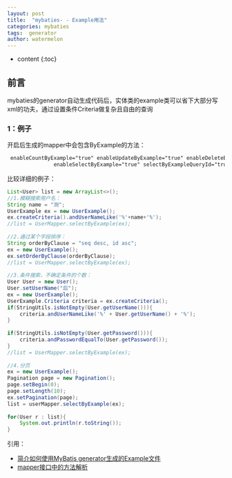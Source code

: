 ```yaml
---
layout: post
title:  "mybaties- - Example用法"
categories: mybaties
tags:  generator
author: watermelon
---
```

* content
{:toc}

## 前言
mybaties的generator自动生成代码后，实体类的example类可以省下大部分写xml的功夫，通过设置条件Criteria做复杂且自由的查询





### 1：例子
开启后生成的mapper中会包含ByExample的方法：
```xml
 enableCountByExample="true" enableUpdateByExample="true" enableDeleteByExample="true"
               enableSelectByExample="true" selectByExampleQueryId="true" >
```
比较详细的例子：
```java
List<User> list = new ArrayList<>();
//1.模糊搜索用户名：
String name = "测";
UserExample ex = new UserExample();
ex.createCriteria().andUserNameLike('%'+name+'%');
//list = UserMapper.selectByExample(ex);
  
//2.通过某个字段排序：
String orderByClause = "seq desc, id asc";
ex = new UserExample();
ex.setOrderByClause(orderByClause);
//list = UserMapper.selectByExample(ex);
  
//3.条件搜索，不确定条件的个数：
User User = new User();
User.setUserName("后");
ex = new UserExample();
UserExample.Criteria criteria = ex.createCriteria();
if(StringUtils.isNotEmpty(User.getUserName())){
    criteria.andUserNameLike('%' + User.getUserName() + '%');
}
  
if(StringUtils.isNotEmpty(User.getPassword())){
    criteria.andPasswordEqualTo(User.getPassword());
}
//list = UserMapper.selectByExample(ex);
  
//4.分页
ex = new UserExample();
Pagination page = new Pagination();
page.setBegin(0);
page.setLength(10);
ex.setPagination(page);
list = userMapper.selectByExample(ex);
  
for(User r : list){
    System.out.println(r.toString());
}
```



引用：  
* [简介如何使用MyBatis generator生成的Example文件](https://blog.csdn.net/m0_37795198/article/details/78848045)  
* [mapper接口中的方法解析](https://blog.csdn.net/biandous/article/details/65630783)  
